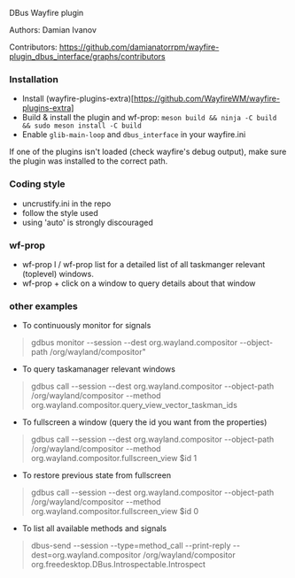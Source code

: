 DBus Wayfire plugin

Authors: Damian Ivanov

Contributors: https://github.com/damianatorrpm/wayfire-plugin_dbus_interface/graphs/contributors

### Installation
- Install (wayfire-plugins-extra)[https://github.com/WayfireWM/wayfire-plugins-extra]
- Build & install the plugin and wf-prop: `meson build && ninja -C build && sudo meson install -C build`
- Enable `glib-main-loop` and `dbus_interface` in your wayfire.ini

If one of the plugins isn't loaded (check wayfire's debug output), make sure the plugin was installed to the correct path.

### Coding style
* uncrustify.ini in the repo
* follow the style used
* using 'auto' is strongly discouraged

### wf-prop
 * wf-prop l / wf-prop list for a detailed list of all taskmanger relevant (toplevel) windows.
 * wf-prop + click on a window to query details about that window

### other examples

* To continuously monitor for signals 
>gdbus monitor --session --dest org.wayland.compositor --object-path /org/wayland/compositor"

* To query taskamanager relevant windows
>gdbus call --session --dest org.wayland.compositor --object-path /org/wayland/compositor --method org.wayland.compositor.query_view_vector_taskman_ids 

* To fullscreen a window (query the id you want from the properties)
>gdbus call --session --dest org.wayland.compositor --object-path /org/wayland/compositor --method org.wayland.compositor.fullscreen_view $id 1

* To restore previous state from fullscreen
>gdbus call --session --dest org.wayland.compositor --object-path /org/wayland/compositor --method org.wayland.compositor.fullscreen_view $id 0

* To list all available methods and signals
> dbus-send --session --type=method_call --print-reply --dest=org.wayland.compositor /org/wayland/compositor org.freedesktop.DBus.Introspectable.Introspect
